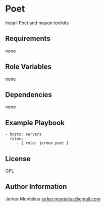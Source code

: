 Poet
=========

Install Poet and mason toolkits

Requirements
------------
none


Role Variables
--------------

none

Dependencies
------------

none

Example Playbook
----------------

    - hosts: servers
      roles:
         - { role: jermon.poet }

License
-------

GPL

Author Information
------------------

Jerker Montelius
jerker.montelius@gmail.com

